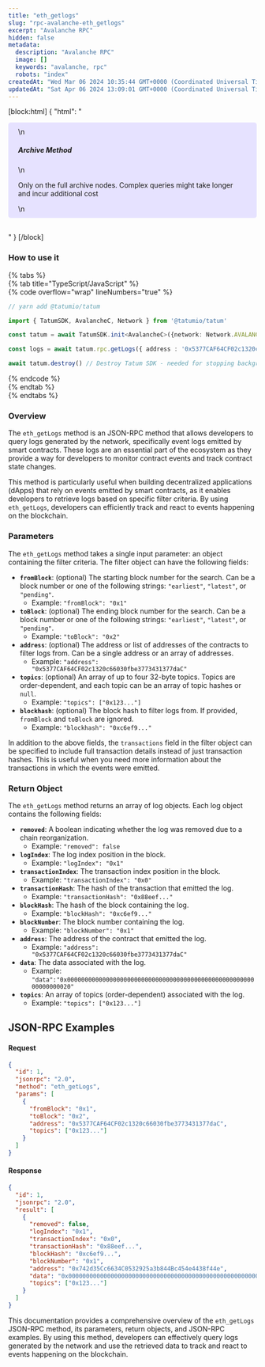 ```yaml
---
title: "eth_getlogs"
slug: "rpc-avalanche-eth_getlogs"
excerpt: "Avalanche RPC"
hidden: false
metadata: 
  description: "Avalanche RPC"
  image: []
  keywords: "avalanche, rpc"
  robots: "index"
createdAt: "Wed Mar 06 2024 10:35:44 GMT+0000 (Coordinated Universal Time)"
updatedAt: "Sat Apr 06 2024 13:09:01 GMT+0000 (Coordinated Universal Time)"
---
```

[block:html]
{
  "html": "<div style="padding: 10px 20px; border-radius: 5px; background-color: #e6e2ff; margin: 0 0 30px 0;">\n  <h5>Archive Method</h5>\n  <p>Only on the full archive nodes. Complex queries might take longer and incur additional cost</p>\n</div>"
}
[/block]


### How to use it

{% tabs %}  
{% tab title="TypeScript/JavaScript" %}  
{% code overflow="wrap" lineNumbers="true" %}

```typescript
// yarn add @tatumio/tatum

import { TatumSDK, AvalancheC, Network } from '@tatumio/tatum'

const tatum = await TatumSDK.init<AvalancheC>({network: Network.AVALANCHE_C})

const logs = await tatum.rpc.getLogs({ address : '0x5377CAF64CF02c1320c66030fbe3773431377daC'})

await tatum.destroy() // Destroy Tatum SDK - needed for stopping background jobs
```

{% endcode %}  
{% endtab %}  
{% endtabs %}

### Overview

The `eth_getLogs` method is an JSON-RPC method that allows developers to query logs generated by the network, specifically event logs emitted by smart contracts. These logs are an essential part of the ecosystem as they provide a way for developers to monitor contract events and track contract state changes.

This method is particularly useful when building decentralized applications (dApps) that rely on events emitted by smart contracts, as it enables developers to retrieve logs based on specific filter criteria. By using `eth_getLogs`, developers can efficiently track and react to events happening on the blockchain.

### Parameters

The `eth_getLogs` method takes a single input parameter: an object containing the filter criteria. The filter object can have the following fields:

- **`fromBlock`**: (optional) The starting block number for the search. Can be a block number or one of the following strings: `"earliest"`, `"latest"`, or `"pending"`.
  - Example: `"fromBlock": "0x1"`
- **`toBlock`**: (optional) The ending block number for the search. Can be a block number or one of the following strings: `"earliest"`, `"latest"`, or `"pending"`.
  - Example: `"toBlock": "0x2"`
- **`address`**: (optional) The address or list of addresses of the contracts to filter logs from. Can be a single address or an array of addresses.
  - Example: `"address": "0x5377CAF64CF02c1320c66030fbe3773431377daC"`
- **`topics`**: (optional) An array of up to four 32-byte topics. Topics are order-dependent, and each topic can be an array of topic hashes or `null`.
  - Example: `"topics": ["0x123..."]`
- **`blockhash`**: (optional) The block hash to filter logs from. If provided, `fromBlock` and `toBlock` are ignored.
  - Example: `"blockhash": "0xc6ef9..."`

In addition to the above fields, the `transactions` field in the filter object can be specified to include full transaction details instead of just transaction hashes. This is useful when you need more information about the transactions in which the events were emitted.

### Return Object

The `eth_getLogs` method returns an array of log objects. Each log object contains the following fields:

- **`removed`**: A boolean indicating whether the log was removed due to a chain reorganization.
  - Example: `"removed": false`
- **`logIndex`**: The log index position in the block.
  - Example: `"logIndex": "0x1"`
- **`transactionIndex`**: The transaction index position in the block.
  - Example: `"transactionIndex": "0x0"`
- **`transactionHash`**: The hash of the transaction that emitted the log.
  - Example: `"transactionHash": "0x88eef..."`
- **`blockHash`**: The hash of the block containing the log.
  - Example: `"blockHash": "0xc6ef9..."`
- **`blockNumber`**: The block number containing the log.
  - Example: `"blockNumber": "0x1"`
- **`address`**: The address of the contract that emitted the log.
  - Example: `"address": "0x5377CAF64CF02c1320c66030fbe3773431377daC"`
- **`data`**: The data associated with the log.
  - Example: `"data":"0x0000000000000000000000000000000000000000000000000000000000000020"`
- **`topics`**: An array of topics (order-dependent) associated with the log.
  - Example: `"topics": ["0x123..."]`

## JSON-RPC Examples

#### Request

```json
{
  "id": 1,
  "jsonrpc": "2.0",
  "method": "eth_getLogs",
  "params": [
    {
      "fromBlock": "0x1",
      "toBlock": "0x2",
      "address": "0x5377CAF64CF02c1320c66030fbe3773431377daC",
      "topics": ["0x123..."]
    }
  ]
}
```

#### Response

```json
{
  "id": 1,
  "jsonrpc": "2.0",
  "result": [
    {
      "removed": false,
      "logIndex": "0x1",
      "transactionIndex": "0x0",
      "transactionHash": "0x88eef...",
      "blockHash": "0xc6ef9...",
      "blockNumber": "0x1",
      "address": "0x742d35Cc6634C0532925a3b844Bc454e4438f44e",
      "data": "0x0000000000000000000000000000000000000000000000000000000000000020",
      "topics": ["0x123..."]
    }
  ]
}
```

This documentation provides a comprehensive overview of the `eth_getLogs` JSON-RPC method, its parameters, return objects, and JSON-RPC examples. By using this method, developers can effectively query logs generated by the network and use the retrieved data to track and react to events happening on the blockchain.
